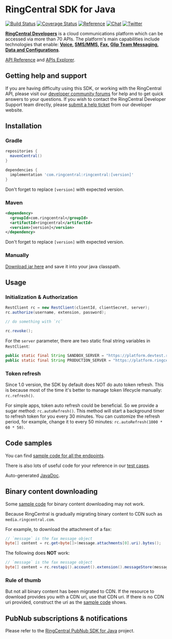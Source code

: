 # RingCentral SDK for Java

[![Build Status](https://github.com/ringcentral/ringcentral-java/actions/workflows/gradle.yml/badge.svg)](https://github.com/ringcentral/ringcentral-java/actions)
[![Coverage Status](https://coveralls.io/repos/github/ringcentral/ringcentral-java/badge.svg?branch=master)](https://coveralls.io/github/ringcentral/ringcentral-java?branch=master)
[![Reference](https://ringcentral.github.io/ringcentral-java/)](https://img.shields.io/badge/Javadoc-reference-blue?logo=java)
[![Chat](https://img.shields.io/badge/chat-on%20glip-orange.svg)](https://glipped.herokuapp.com/)
[![Twitter](https://img.shields.io/twitter/follow/ringcentraldevs.svg?style=social&label=follow)](https://twitter.com/RingCentralDevs)

__[RingCentral Developers](https://developer.ringcentral.com/api-products)__ is a cloud communications platform which can be accessed via more than 70 APIs. The platform's main capabilities include technologies that enable:
__[Voice](https://developer.ringcentral.com/api-products/voice), [SMS/MMS](https://developer.ringcentral.com/api-products/sms), [Fax](https://developer.ringcentral.com/api-products/fax), [Glip Team Messaging](https://developer.ringcentral.com/api-products/team-messaging), [Data and Configurations](https://developer.ringcentral.com/api-products/configuration)__.

[API Reference](https://developer.ringcentral.com/api-docs/latest/index.html) and [APIs Explorer](https://developer.ringcentral.com/api-explorer/latest/index.html).


## Getting help and support

If you are having difficulty using this SDK, or working with the RingCentral API, please visit our [developer community forums](https://community.ringcentral.com/spaces/144/) for help and to get quick answers to your questions. If you wish to contact the RingCentral Developer Support team directly, please [submit a help ticket](https://developers.ringcentral.com/support/create-case) from our developer website.


## Installation

### Gradle

```groovy
repositories {
  mavenCentral()
}

dependencies {
  implementation 'com.ringcentral:ringcentral:[version]'
}
```

Don't forget to replace `[version]` with expected version.


### Maven

```xml
<dependency>
  <groupId>com.ringcentral</groupId>
  <artifactId>ringcentral</artifactId>
  <version>[version]</version>
</dependency>
```

Don't forget to replace `[version]` with expected version.


### Manually

[Download jar here](https://search.maven.org/classic/#search%7Cga%7C1%7Ca%3A%22ringcentral%22) and save it into your java classpath.


## Usage


### Initialization & Authorization

```java
RestClient rc = new RestClient(clientId, clientSecret, server);
rc.authorize(username, extension, password);

// do something with `rc`

rc.revoke();
```

For the `server` parameter, there are two static final string variables in `RestClient`:

```java
public static final String SANDBOX_SERVER = "https://platform.devtest.ringcentral.com";
public static final String PRODUCTION_SERVER = "https://platform.ringcentral.com";
```


### Token refresh

Since 1.0 version, the SDK by default does NOT do auto token refresh.
This is because most of the time it's better to manage token lifecycle manually: `rc.refresh()`.

For simple apps, token auto refresh could be beneficial. So we provide a sugar method: `rc.autoRefresh()`.
This method will start a background timer to refresh token for you every 30 minutes.
You can customize the refresh period, for example, change it to every 50 minutes: `rc.autoRefresh(1000 * 60 * 50)`.


## Code samples

You can find [sample code for all the endpoints](./samples.md).

There is also lots of useful code for your reference in our [test cases](./src/test/java/com/ringcentral).

Auto-generated [JavaDoc](https://ringcentral.github.io/ringcentral-java/).


## Binary content downloading

Some [sample code](./samples.md) for binary content downloading may not work.

Because RingCentral is gradually migrating binary content to CDN such as `media.ringcentral.com`.

For example, to download the attachment of a fax:

```java
// `message` is the fax message object
byte[] content = rc.get<byte[]>(message.attachments[0].uri).bytes();
```

The following does **NOT** work:

```java
// `message` is the fax message object
byte[] content = rc.restapi().account().extension().messageStore(message.id).content(message.attachments[0].id).get();
```

### Rule of thumb

But not all binary content has been migrated to CDN.
If the resource to download provides you with a CDN uri, use that CDN uri.
If there is no CDN uri provided, construct the uri as the [sample code](./samples.md) shows.


## PubNub subscriptions & notifications

Please refer to the [RingCentral PubNub SDK for Java](https://github.com/ringcentral/ringcentral-pubnub-java) project.
